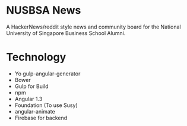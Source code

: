 NUSBSA News
===

A HackerNews/reddit style news and community board for the National University of Singapore Business School Alumni.

Technology
===

* Yo gulp-angular-generator
* Bower
* Gulp for Build
* npm
* Angular 1.3
* Foundation (To use Susy)
* angular-animate
* Firebase for backend